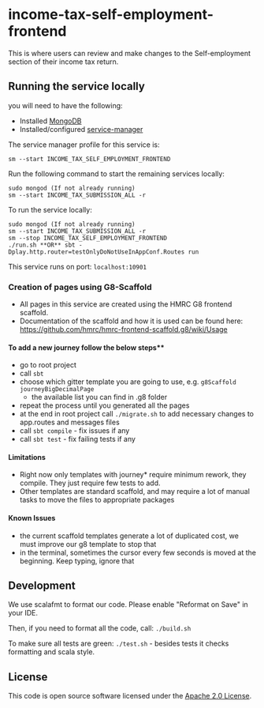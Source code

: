 # income-tax-self-employment-frontend

This is where users can review and make changes to the Self-employment section of their income tax return.

## Running the service locally

you will need to have the following:
- Installed [MongoDB](https://docs.mongodb.com/manual/installation/)
- Installed/configured [service-manager](https://github.com/hmrc/service-manager)

The service manager profile for this service is:

    sm --start INCOME_TAX_SELF_EMPLOYMENT_FRONTEND

Run the following command to start the remaining services locally:

    sudo mongod (If not already running)
    sm --start INCOME_TAX_SUBMISSION_ALL -r

To run the service locally:

    sudo mongod (If not already running)
    sm --start INCOME_TAX_SUBMISSION_ALL -r
    sm --stop INCOME_TAX_SELF_EMPLOYMENT_FRONTEND
    ./run.sh **OR** sbt -Dplay.http.router=testOnlyDoNotUseInAppConf.Routes run

This service runs on port: `localhost:10901`

### Creation of pages using G8-Scaffold

- All pages in this service are created using the HMRC G8 frontend scaffold.
- Documentation of the scaffold and how it is used can be found here:
    https://github.com/hmrc/hmrc-frontend-scaffold.g8/wiki/Usage

#### To add a new journey follow the below steps**

- go to root project
- call `sbt`
- choose which gitter template you are going to use, e.g. `g8Scaffold journeyBigDecimalPage`
    - the available list you can find in .g8 folder
- repeat the process until you generated all the pages
- at the end in root project call `./migrate.sh` to add necessary changes to app.routes and messages files
- call `sbt compile` - fix issues if any
- call `sbt test` - fix failing tests if any

#### Limitations

- Right now only templates with journey* require minimum rework, they compile. They just require few tests to add.
- Other templates are standard scaffold, and may require a lot of manual tasks to move the files to appropriate packages

#### Known Issues

- the current scaffold templates generate a lot of duplicated cost, we must improve our g8 template to stop that
- in the terminal, sometimes the cursor every few seconds is moved at the beginning. Keep typing, ignore that

## Development

We use scalafmt to format our code. Please enable "Reformat on Save" in your IDE.

Then, if you need to format all the code, call: `./build.sh`

To make sure all tests are green: `./test.sh` - besides tests it checks formatting and scala style.

## License

This code is open source software licensed under the [Apache 2.0 License]("http://www.apache.org/licenses/LICENSE-2.0.html").